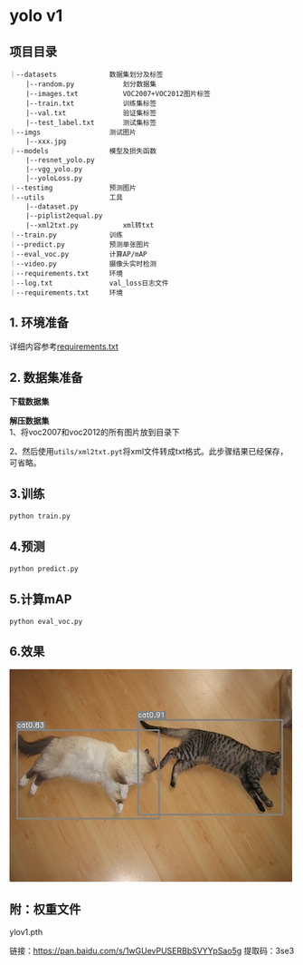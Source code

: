 # yolo v1
## 项目目录
```text
｜--datasets             数据集划分及标签
    |--random.py            划分数据集 
    |--images.txt           VOC2007+VOC2012图片标签
    |--train.txt            训练集标签
    |--val.txt              验证集标签
    |--test_label.txt       测试集标签
｜--imgs                 测试图片
    |--xxx.jpg
｜--models               模型及损失函数
    |--resnet_yolo.py
    |--vgg_yolo.py
    |--yoloLoss.py         
｜--testimg              预测图片
｜--utils                工具
    |--dataset.py
    |--piplist2equal.py
    |--xml2txt.py           xml转txt
｜--train.py             训练
｜--predict.py           预测单张图片
｜--eval_voc.py          计算AP/mAP
｜--video.py             摄像头实时检测
｜--requirements.txt     环境
｜--log.txt              val_loss日志文件
｜--requirements.txt     环境  
```

## 1. 环境准备
详细内容参考[requirements.txt](requirements.txt)

## 2. 数据集准备
**下载数据集**   

**解压数据集**   
1、将voc2007和voc2012的所有图片放到目录下  

2、然后使用`utils/xml2txt.pyt`将xml文件转成txt格式。此步骤结果已经保存，可省略。

## 3.训练
```shell
python train.py
```
## 4.预测
```text
python predict.py
```
## 5.计算mAP
```text
python eval_voc.py
```

## 6.效果
![](testimg/best.pth000019.jpg)

## 附：权重文件
ylov1.pth

链接：https://pan.baidu.com/s/1wGUevPUSERBbSVYYpSao5g 
提取码：3se3